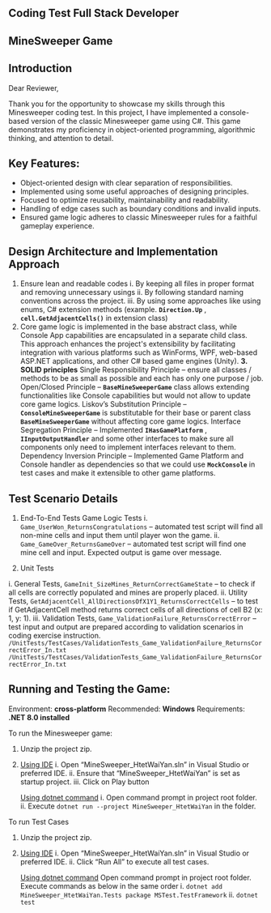 ## Coding Test Full Stack Developer
## MineSweeper Game

## Introduction

Dear Reviewer,

Thank you for the opportunity to showcase my skills through this Minesweeper coding test. In this
project, I have implemented a console-based version of the classic Minesweeper game using C#.
This game demonstrates my proficiency in object-oriented programming, algorithmic thinking, and
attention to detail.

## Key Features:

- Object-oriented design with clear separation of responsibilities.
- Implemented using some useful approaches of designing principles.
- Focused to optimize reusability, maintainability and readability.
- Handling of edge cases such as boundary conditions and invalid inputs.
- Ensured game logic adheres to classic Minesweeper rules for a faithful gameplay experience.

## Design Architecture and Implementation Approach

1. Ensure lean and readable codes
    i. By keeping all files in proper format and removing unnecessary usings
    ii. By following standard naming conventions across the project.
    iii. By using some approaches like using enums, C# extension methods (example.
       **```Direction.Up```** , **```cell.GetAdjacentCells()```** in extension class)
2. Core game logic is implemented in the base abstract class, while Console App capabilities are
    encapsulated in a separate child class. This approach enhances the project's extensibility by
    facilitating integration with various platforms such as WinForms, WPF, web-based ASP.NET
    applications, and other C# based game engines (Unity).
**3. SOLID principles**
    Single Responsibility Principle – ensure all classes / methods to be as small as possible and each has
    only one purpose / job.
    Open/Closed Principle – **```BaseMineSweeperGame```** class allows extending functionalities like Console
    capabilities but would not allow to update core game logics.
    Liskov’s Substitution Principle – **```ConsoleMineSweeperGame```** is substitutable for their base or parent
    class **```BaseMineSweeperGame```** without affecting core game logics.
    Interface Segregation Principle – Implemented **```IHasGamePlatform```** , **```IInputOutputHandler```** and some
    other interfaces to make sure all components only need to implement interfaces relevant to them.
    Dependency Inversion Principle – Implemented Game Platform and Console handler as dependencies
    so that we could use **```MockConsole```** in test cases and make it extensible to other game platforms.


## Test Scenario Details

1. End-To-End Tests
    Game Logic Tests
i. ```Game_UserWon_ReturnsCongratulations``` – automated test script will find all non-mine
cells and input them until player won the game.
ii. ```Game_GameOver_ReturnsGameOver``` – automated test script will find one mine cell and
input. Expected output is game over message.

2. Unit Tests

i. General Tests, ```GameInit_SizeMines_ReturnCorrectGameState``` – to check if all cells are
correctly populated and mines are properly placed.
ii. Utility Tests, ```GetAdjacentCell_AllDirectionsOfX1Y1_ReturnsCorrectCells``` – to test if
GetAdjacentCell method returns correct cells of all directions of cell B2 (x: 1, y: 1).
iii. Validation Tests, ```Game_ValidationFailure_ReturnsCorrectError``` – test input and output are
prepared according to validation scenarios in coding exercise instruction.
```/UnitTests/TestCases/ValidationTests_Game_ValidationFailure_ReturnsCorrectError_In.txt```
```/UnitTests/TestCases/ValidationTests_Game_ValidationFailure_ReturnsCorrectError_In.txt```

## Running and Testing the Game:

Environment: **cross-platform**
Recommended: **Windows**
Requirements: **.NET 8.0 installed**

To run the Minesweeper game:

1. Unzip the project zip.
2. <ins>Using IDE</ins>
    i. Open “MineSweeper_HtetWaiYan.sln” in Visual Studio or preferred IDE.
    ii. Ensure that “MineSweeper_HtetWaiYan” is set as startup project.
    iii. Click on Play button

    <ins>Using dotnet command</ins>
    i. Open command prompt in project root folder.
    ii. Execute ```dotnet run --project MineSweeper_HtetWaiYan``` in the folder.

To run Test Cases

1. Unzip the project zip.
2. <ins>Using IDE</ins>
    i. Open “MineSweeper_HtetWaiYan.sln” in Visual Studio or preferred IDE.
    ii. Click “Run All” to execute all test cases.

    <ins>Using dotnet command</ins>
    Open command prompt in project root folder.
    Execute commands as below in the same order
    i. ```dotnet add MineSweeper_HtetWaiYan.Tests package MSTest.TestFramework```
    ii. ```dotnet test```

